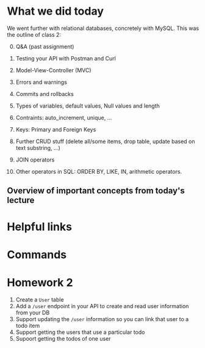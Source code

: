 # What we did today 

We went further with relational databases, concretely with MySQL. This was the outline of class 2:

0. Q&A (past assignment)

1. Testing your API with Postman and Curl

2. Model-View-Controller (MVC)

3. Errors and warnings

4. Commits and rollbacks

5. Types of variables, default values, Null values and length

6. Contraints: auto_increment, unique, ... 

7. Keys: Primary and Foreign Keys

8. Further CRUD stuff (delete all/some items, drop table, update based on text substring, …)

9. JOIN operators

10. Other operators in SQL: ORDER BY, LIKE, IN, arithmetic operators.

## Overview of important concepts from today's lecture

# Helpful links 

# Commands

# Homework 2

1. Create a `User` table
2. Add a `/user` endpoint in your API to create and read user information from your DB
3. Support updating the `/user` information so you can link that user to a todo item
4. Support getting the users that use a particular todo
5. Supoort getting the todos of one user
